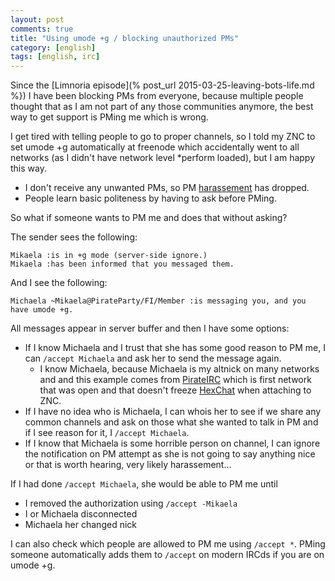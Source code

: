 ```yaml
---
layout: post
comments: true
title: "Using umode +g / blocking unauthorized PMs"
category: [english]
tags: [english, irc]
---
```


Since the [Limnoria episode](% post_url 2015-03-25-leaving-bots-life.md %})
I have been blocking PMs from everyone, because multiple people thought
that as I am not part of any those communities anymore, the best way to get
support is PMing me which is wrong.

I get tired with telling people to go to proper channels, so I told my
ZNC to set umode +g automatically at freenode which accidentally went
to all networks (as I didn't have network level \*perform loaded), but I
am happy this way.

* I don't receive any unwanted PMs, so PM [harassement] has dropped.
* People learn basic politeness by having to ask before PMing.

[harassement]:https://github.com/Mikaela/freenode-harassement

So what if someone wants to PM me and does that without asking?

The sender sees the following:

```
Mikaela :is in +g mode (server-side ignore.)
Mikaela :has been informed that you messaged them.
```

And I see the following:

```
Michaela ~Mikaela@PirateParty/FI/Member :is messaging you, and you have umode +g.
```

All messages appear in server buffer and then I have some options:

* If I know Michaela and I trust that she has some good reason to PM me,
  I can `/accept Michaela` and ask her to send the message again.
    * I know Michaela, because Michaela is my altnick on many networks and
      and this example comes from [PirateIRC] which is first network that
      was open and that doesn't freeze [HexChat] when attaching to ZNC.
* If I have no idea who is Michaela, I can whois her to see if we share
  any common channels and ask on those what she wanted to talk in PM
  and if I see reason for it, I `/accept Michaela`.
* If I know that Michaela is some horrible person on channel, I can ignore
  the notification on PM attempt as she is not going to say anything nice
  or that is worth hearing, very likely harassement...

[PirateIRC]:http://pirateirc.net/
[HexChat]:https://hexchat.github.io/

If I had done `/accept Michaela`, she would be able to PM me until

* I removed the authorization using `/accept -Mikaela`
* I or Michaela disconnected
* Michaela her changed nick

I can also check which people are allowed to PM me using `/accept *`. PMing
someone automatically adds them to `/accept` on modern IRCds if you are on
umode +g.
